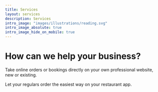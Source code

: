 ```yaml
---
title: Services
layout: services
description: Services
intro_image: "images/illustrations/reading.svg"
intro_image_absolute: true
intro_image_hide_on_mobile: true
---
```


# How can we help your business?

Take online orders or bookings directly on your own professional website, new or existing. 

Let your regulars order the easiest way on your restaurant app.
